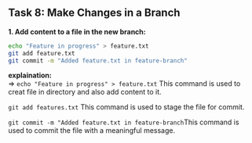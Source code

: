## **Task 8: Make Changes in a Branch**

**1. Add content to a file in the new branch:**

   ```bash
   echo "Feature in progress" > feature.txt
   git add feature.txt
   git commit -m "Added feature.txt in feature-branch"
   ```
   **explaination:**  
   => `echo "Feature in progress" > feature.txt` This command is used to creat file in directory and also add content to it.  

   `git add features.txt` This command is used to stage the file for commit.

   `git commit -m "Added feature.txt in feature-branch`This command is used to commit the file with a meaningful message.
